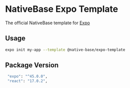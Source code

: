 # NativeBase Expo Template

The official NativeBase template for [Expo](https://docs.expo.io/)

## Usage

```sh
expo init my-app --template @native-base/expo-template
```

## Package Version

```sh
 "expo": "^45.0.0",
 "react": "17.0.2",
```
